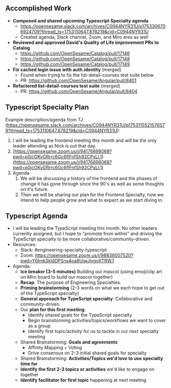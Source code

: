 ## Accomplished Work

- **Composed and shared upcoming Typescript Specialty agenda**
	- https://opensesame.slack.com/archives/C0944NYR31U/p1753306706924709?thread_ts=1753110647.878219&cid=C0944NYR31U
	- Created agenda, Slack channel, Zoom, and Miro area as well
- **Reviewed and approved David's Quality of Life improvement PRs to Catalog**
	- https://github.com/OpenSesame/Catalog/pull/17146
	- https://github.com/OpenSesame/Catalog/pull/17148
	- https://github.com/OpenSesame/Catalog/pull/17149
- **Fix cached login issue with auth.identity** (merged)
	- Found when trying to fix the list-detail-courses test suite below
	- PR: https://github.com/OpenSesame/Angular/pull/8401
- **Refactored list-detail-courses test suite** (merged)
	- PR: https://github.com/OpenSesame/Angular/pull/8404

## Typescript Specialty Plan

Example description/agenda from TJ (https://opensesame.slack.com/archives/C0944NYR31U/p1753115521576579?thread_ts=1753110647.878219&cid=C0944NYR31U):
1. I will be leading the frontend meeting this month and will be the only leader attending as Nick is out that day.
2. [https://opensesame.zoom.us/j/94176898068?pwd=p0jcOKvGRrrc6Gc6flFnfSh92CPxLl.1](https://opensesame.zoom.us/j/94176898068?pwd=p0jcOKvGRrrc6Gc6flFnfSh92CPxLl.1)
3. Agenda
    1. We will be discussing a history of the frontend and the phases of change it has gone through since the 90's as well as some thoughts on it's future.
    2. Then we will be sharing our plan for the Frontend Specialty, how we intend to help people grow and what to expect as we start diving in.

## Typescript Agenda

- I will be leading the TypeScript meeting this month. No other leaders currently assigned, but I hope to "promote from within" and driving the TypeScript specialty to be more collaborative/community-driven.
- Resources:
	- Slack: #engineering-specialty-typescript
	- Zoom: https://opensesame.zoom.us/j/98838007520?pwd=Y6ImkSkldDPSns4oa8UiwJjvgoXTRW.1
- Agenda:
	- **Ice breaker (3-5 minutes)** Building our mascot (using emoji/clip art on Miro board to build our mascot together)
	- **Recap**: The purpose of Engineering Specialties.
	- **Priming brainstorming** (2-3 words on what we each hope to get out of the TypeScript specialty)
	- **General approach for TypeScript specialty**: Collaborative and community-driven.
	- Our **plan for this first meeting**:
		- Identify shared goals for the TypeScript specialty
		- Begin brainstorming activities/topics/workflows we want to cover as a group
		- Identify first topic/activity for us to tackle in our next specialty meeting
	- Shared Brainstorming: **Goals and agreements**
		- Affinity Mapping + Voting
		- Drive consensus on 2-3 initial shared goals for specialty
	- Shared Brainstorming: **Activities/Topics we'd love to use specialty time for**
	- **Identify the first 2-3 topics or activities** we'd like to engage on together
	- **Identify facilitator for first topic** happening at next meeting